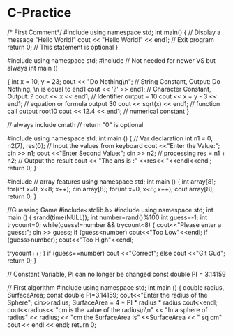 # C-Practice
/* First Comment*/
#include <iostream>
  using namespace std;
  int main()
  {
        // Display a message "Hello World!"
        cout << "Hello World!" << end1;
        // Exit program
        return 0; // This statement is optional
  }
  
 
 
 #include <iostream>
  using namespace std;
  #include <cmath> // Not needed for newer VS but always 
  int main ()
  
  {
  int x = 10, y = 23;
  cout << "Do Nothing\n";  // String Constant, Output: Do Nothing, \n is equal to end1
  cout << '?' >> end1;   // Character Constant, Output: ?
  cout << x << end1;    // Identifier output = 10
  cout << x + y - 3 << end1; // equation or formula output 30
  cout << sqrt(x) << end1; // function call output root10
  cout << 12.4 << end1;  // numerical constant
  }
 
// always include cmath
// return "0" is optional

#include<iostream>
  using namespace std;
  int main ()
  {
  // Var declaration
  int n1 = 0, n2(7), res(0);
  // Input the values from keyboard
  cout <<"Enter the Value:";
  cin >> n1;
  cout <<"Enter Second Value:";
  cin >> n2;
// processing
  res = n1 + n2;
  // Output the result
  cout << "The ans is :" <<res<< "<<endl<<endl;
return 0;
}
  
  
 
#include <iostream> // array features
  using namespace std;
  int main ()
  {
  int array[8];
  for(int x=0, x<8; x++);
  cin array[8];
  for(int x=0, x<8; x++);
  cout array[8];
  return 0;
  }
  
  //Guessing Game
  #include<stdlib.h>
  #include<iostream>
  using namespace std;
  int main ()
  {
  srand(time(NULL));
  int number=rand()%100
  int guess=-1;
  int trycount=0;
  while(guess!=number && trycount<8)
  {
     cout<<"Please enter a guess:";
     cin >> guess;
  if (guess<number)
     cout<<"Too Low"<<endl;
 if (guess>number);
    cout<<"Too High"<<endl;
  
  trycount++;
  }
  if (guess==number)
  cout <<"Correct";
  else
  cout <<"Git Gud";
  return 0;
  }
  
  // Constant Variable, PI can no longer be changed
  const double PI = 3.14159
  
  // First algorithm
  #include<iostream>
  using namespace std;
  int main ()
  {
  double radius, SurfaceArea;
  const double PI=3.14159;
  cout<<"Enter the radius of the Sphere";
  cin>>radius;
  SurfaceArea = 4 * PI * radius * radius
  cout<<endl;
  cout<<radius<< "cm is the value of the radius\n\n"
  << "In a sphere of radius" << radius;
  << "cm the SurfaceArea is" <<SurfaceArea 
  << " sq cm"
  cout << endl << endl;
  return 0;
  
  
